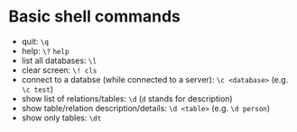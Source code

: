 # Basic shell commands

- quit:
  `\q`
- help:
  `\?`
  `help`
- list all databases:
  `\l`
- clear screen:
  `\! cls`
- connect to a databse (while connected to a server):
  `\c <database>` (e.g. `\c test`)
- show list of relations/tables:
  `\d` (`d` stands for description)
- show table/relation description/details:
  `\d <table>` (e.g. `\d person`)
- show only tables:
  `\dt`
